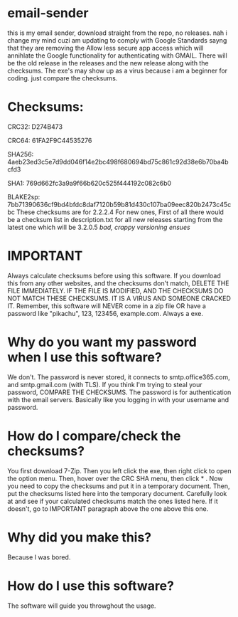 # email-sender
this is my email sender, download straight from the repo, no releases.
nah i change my mind cuzi am updating to comply with Google Standards sayng that they are removing the Allow less secure app access which will annihlate the Google functionality for authenticating with GMAIL. There will be the old release in the releases and the new release along with the checksums. The exe's may show up as a virus because i am a beginner for coding. just compare the checksums.
# Checksums:
CRC32: D274B473

CRC64: 61FA2F9C44535276

SHA256: 4aeb23ed3c5e7d9dd046f14e2bc498f680694bd75c861c92d38e6b70ba4bcfd3

SHA1: 769d662fc3a9a9f66b620c525f444192c082c6b0

BLAKE2sp: 7bb71390636cf9bd4bfdc8daf7120b59b81d430c107ba09eec820b2473c45cbc
These checksums are for 2.2.2.4
For new ones,
First of all there would be a checksum list in description.txt for all new releases starting from the latest one which will be 3.2.0.5
*bad, crappy versioning ensues*

# IMPORTANT
 Always calculate checksums before using this software. If you download this from any other websites, and the checksums don't match, DELETE THE FILE IMMEDIATELY. IF THE FILE IS MODIFIED, AND THE CHECKSUMS DO NOT MATCH THESE CHECKSUMS. IT IS A VIRUS AND SOMEONE CRACKED IT.
 Remember, this software will NEVER come in a zip file OR have a password like "pikachu", 123, 123456, example.com.
 Always a exe.

# Why do you want my password when I use this software?

We don't. The password is never stored, it connects to smtp.office365.com, and smtp.gmail.com (with TLS).
If you think I'm trying to steal your password, COMPARE THE CHECKSUMS.
The password is for authentication with the email servers. Basically like you logging in with your username and password.

# How do I compare/check the checksums?

You first download 7-Zip. Then you left click the exe, then right click to open the option menu. Then, hover over the CRC SHA menu, then click * . Now you need to copy the checksums and put it in a temporary document. Then, put the checksums listed here into the temporary document. Carefully look at and see if your calculated checksums match the ones listed here. If it doesn't, go to IMPORTANT paragraph above the one above this one. 

# Why did you make this?

Because I was bored.

# How do I use this software?
The software will guide you throwghout the usage.


